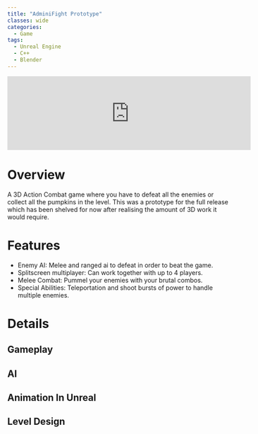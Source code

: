 ```yaml
---
title: "AdminiFight Prototype"
classes: wide
categories:
  - Game
tags:
  - Unreal Engine
  - C++
  - Blender
---
```

<iframe frameborder="0" src="https://itch.io/embed/1133264" width="552" height="167"><a href="https://kayofways.itch.io/adminifight-prototype">AdminiFight-Prototype by KayOfWays</a></iframe>

# Overview
A 3D Action Combat game where you have to defeat all the enemies or collect all the pumpkins in the level. 
This was a prototype for the full release which has been shelved for now after realising the amount of 3D work it would require.
# Features
- Enemy AI: Melee and ranged ai to defeat in order to beat the game.
- Splitscreen multiplayer: Can work together with up to 4 players.
- Melee Combat: Pummel your enemies with your brutal combos.
- Special Abilities: Teleportation and shoot bursts of power to handle multiple enemies.
# Details

## Gameplay

## AI

## Animation In Unreal

## Level Design